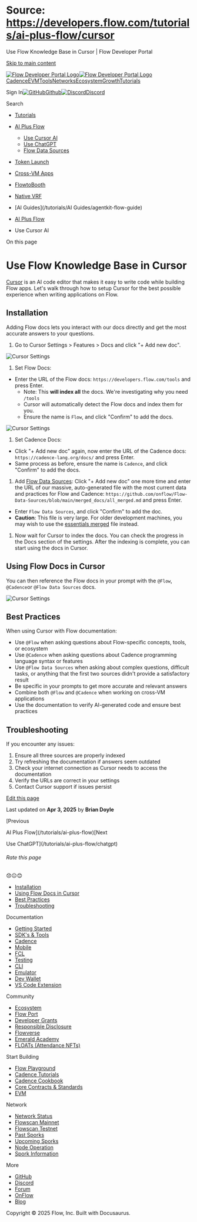 # Source: https://developers.flow.com/tutorials/ai-plus-flow/cursor

Use Flow Knowledge Base in Cursor | Flow Developer Portal



[Skip to main content](#__docusaurus_skipToContent_fallback)

[![Flow Developer Portal Logo](/img/flow-docs-logo-dark.png)![Flow Developer Portal Logo](/img/flow-docs-logo-light.png)](/)[Cadence](/build/flow)[EVM](/evm/about)[Tools](/tools/clients)[Networks](/networks/flow-networks)[Ecosystem](/ecosystem)[Growth](/growth)[Tutorials](/tutorials)

Sign In[![GitHub]()Github](https://github.com/onflow)[![Discord]()Discord](https://discord.gg/flow)

Search

* [Tutorials](/tutorials)
* [AI Plus Flow](/tutorials/ai-plus-flow)

  + [Use Cursor AI](/tutorials/ai-plus-flow/cursor)
  + [Use ChatGPT](/tutorials/ai-plus-flow/chatgpt)
  + [Flow Data Sources](/tutorials/ai-plus-flow/flow-data-sources)
* [Token Launch](/tutorials/token-launch)
* [Cross-VM Apps](/tutorials/cross-vm-apps)
* [FlowtoBooth](/tutorials/flowtobooth)
* [Native VRF](/tutorials/native-vrf)
* [AI Guides](/tutorials/AI Guides/agentkit-flow-guide)

* [AI Plus Flow](/tutorials/ai-plus-flow)
* Use Cursor AI

On this page

# Use Flow Knowledge Base in Cursor

[Cursor](https://www.cursor.com/) is an AI code editor that makes it easy to write code while building Flow apps. Let's walk through how to setup Cursor for the best possible experience when writing applications on Flow.

## Installation[​](#installation "Direct link to Installation")

Adding Flow docs lets you interact with our docs directly and get the most accurate answers to your questions.

1. Go to Cursor Settings > Features > Docs and click "+ Add new doc".

![Cursor Settings](/assets/images/use-cursor-1-4c5b9bc11a4106f1ca259b60faa6e871.png)

1. Set Flow Docs:

* Enter the URL of the Flow docs: `https://developers.flow.com/tools` and press Enter.
  + Note: This **will index all** the docs. We're investigating why you need `/tools`
  + Cursor will automatically detect the Flow docs and index them for you.
  + Ensure the name is `Flow`, and click "Confirm" to add the docs.

![Cursor Settings](/assets/images/use-cursor-2-40225d578bab288f66abe1221315b89d.png)

1. Set Cadence Docs:

* Click "+ Add new doc" again, now enter the URL of the Cadence docs: `https://cadence-lang.org/docs/` and press Enter.
* Same process as before, ensure the name is `Cadence`, and click "Confirm" to add the docs.

1. Add [Flow Data Sources](/tutorials/ai-plus-flow/flow-data-sources):
   Click "+ Add new doc" one more time and enter the URL of our massive, auto-generated file with the most current data and practices for Flow and Cadence: `https://github.com/onflow/Flow-Data-Sources/blob/main/merged_docs/all_merged.md` and press Enter.

* Enter `Flow Data Sources`, and click "Confirm" to add the doc.
* **Caution**: This file is very large. For older development machines, you may wish to use the [essentials merged](https://github.com/onflow/Flow-Data-Sources/blob/main/merged_docs/essentials_merged.md) file instead.

1. Now wait for Cursor to index the docs. You can check the progress in the Docs section of the settings. After the indexing is complete, you can start using the docs in Cursor.

## Using Flow Docs in Cursor[​](#using-flow-docs-in-cursor "Direct link to Using Flow Docs in Cursor")

You can then reference the Flow docs in your prompt with the `@Flow`, `@Cadence`or `@Flow Data Sources` docs.

![Cursor Settings](/assets/images/use-cursor-3-ee338cc36953ea4ae1fe236ba9c1a9a5.png)

## Best Practices[​](#best-practices "Direct link to Best Practices")

When using Cursor with Flow documentation:

* Use `@Flow` when asking questions about Flow-specific concepts, tools, or ecosystem
* Use `@Cadence` when asking questions about Cadence programming language syntax or features
* Use `@Flow Data Sources` when asking about complex questions, difficult tasks, or anything that the first two sources didn't provide a satisfactory result
* Be specific in your prompts to get more accurate and relevant answers
* Combine both `@Flow` and `@Cadence` when working on cross-VM applications
* Use the documentation to verify AI-generated code and ensure best practices

## Troubleshooting[​](#troubleshooting "Direct link to Troubleshooting")

If you encounter any issues:

1. Ensure all three sources are properly indexed
2. Try refreshing the documentation if answers seem outdated
3. Check your internet connection as Cursor needs to access the documentation
4. Verify the URLs are correct in your settings
5. Contact Cursor support if issues persist

[Edit this page](https://github.com/onflow/docs/tree/main/docs/tutorials/ai-plus-flow/cursor/index.md)

Last updated on **Apr 3, 2025** by **Brian Doyle**

[Previous

AI Plus Flow](/tutorials/ai-plus-flow)[Next

Use ChatGPT](/tutorials/ai-plus-flow/chatgpt)

###### Rate this page

😞😐😊

* [Installation](#installation)
* [Using Flow Docs in Cursor](#using-flow-docs-in-cursor)
* [Best Practices](#best-practices)
* [Troubleshooting](#troubleshooting)

Documentation

* [Getting Started](/build/getting-started/contract-interaction)
* [SDK's & Tools](/tools)
* [Cadence](https://cadence-lang.org/docs/)
* [Mobile](/build/guides/mobile/overview)
* [FCL](/tools/clients/fcl-js)
* [Testing](/build/smart-contracts/testing)
* [CLI](/tools/flow-cli)
* [Emulator](/tools/emulator)
* [Dev Wallet](https://github.com/onflow/fcl-dev-wallet)
* [VS Code Extension](/tools/vscode-extension)

Community

* [Ecosystem](/ecosystem)
* [Flow Port](https://port.onflow.org/)
* [Developer Grants](https://github.com/onflow/developer-grants)
* [Responsible Disclosure](https://flow.com/flow-responsible-disclosure)
* [Flowverse](https://www.flowverse.co/)
* [Emerald Academy](https://academy.ecdao.org/)
* [FLOATs (Attendance NFTs)](https://floats.city/)

Start Building

* [Flow Playground](https://play.flow.com/)
* [Cadence Tutorials](https://cadence-lang.org/docs/tutorial/first-steps)
* [Cadence Cookbook](https://open-cadence.onflow.org)
* [Core Contracts & Standards](/build/core-contracts)
* [EVM](/evm/about)

Network

* [Network Status](https://status.onflow.org/)
* [Flowscan Mainnet](https://flowscan.io/)
* [Flowscan Testnet](https://testnet.flowscan.io/)
* [Past Sporks](/networks/node-ops/node-operation/past-sporks)
* [Upcoming Sporks](/networks/node-ops/node-operation/upcoming-sporks)
* [Node Operation](/networks/node-ops)
* [Spork Information](/networks/node-ops/node-operation/spork)

More

* [GitHub](https://github.com/onflow)
* [Discord](https://discord.gg/flow)
* [Forum](https://forum.onflow.org/)
* [OnFlow](https://onflow.org/)
* [Blog](https://flow.com/blog)

Copyright © 2025 Flow, Inc. Built with Docusaurus.